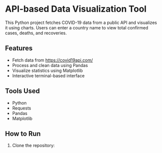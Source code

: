 # API-based Data Visualization Tool

This Python project fetches COVID-19 data from a public API and visualizes it using charts. Users can enter a country name to view total confirmed cases, deaths, and recoveries.

## Features
- Fetch data from https://covid19api.com/
- Process and clean data using Pandas
- Visualize statistics using Matplotlib
- Interactive terminal-based interface

## Tools Used
- Python
- Requests
- Pandas
- Matplotlib

## How to Run
1. Clone the repository:
